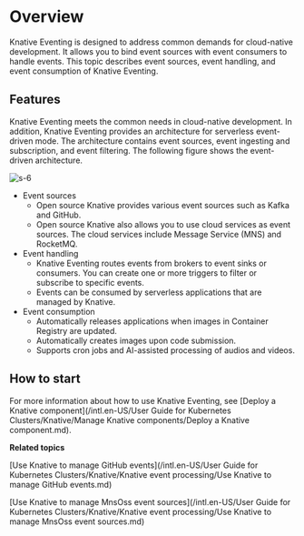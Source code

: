 # Overview

Knative Eventing is designed to address common demands for cloud-native development. It allows you to bind event sources with event consumers to handle events. This topic describes event sources, event handling, and event consumption of Knative Eventing.

## Features

Knative Eventing meets the common needs in cloud-native development. In addition, Knative Eventing provides an architecture for serverless event-driven mode. The architecture contains event sources, event ingesting and subscription, and event filtering. The following figure shows the event-driven architecture.

![s-6](https://static-aliyun-doc.oss-accelerate.aliyuncs.com/assets/img/en-US/6432334161/p210865.png)

-   Event sources
    -   Open source Knative provides various event sources such as Kafka and GitHub.
    -   Open source Knative also allows you to use cloud services as event sources. The cloud services include Message Service \(MNS\) and RocketMQ.
-   Event handling
    -   Knative Eventing routes events from brokers to event sinks or consumers. You can create one or more triggers to filter or subscribe to specific events.
    -   Events can be consumed by serverless applications that are managed by Knative.
-   Event consumption
    -   Automatically releases applications when images in Container Registry are updated.
    -   Automatically creates images upon code submission.
    -   Supports cron jobs and AI-assisted processing of audios and videos.

## How to start

For more information about how to use Knative Eventing, see [Deploy a Knative component](/intl.en-US/User Guide for Kubernetes Clusters/Knative/Manage Knative components/Deploy a Knative component.md).

**Related topics**  


[Use Knative to manage GitHub events](/intl.en-US/User Guide for Kubernetes Clusters/Knative/Knative event processing/Use Knative to manage GitHub events.md)

[Use Knative to manage MnsOss event sources](/intl.en-US/User Guide for Kubernetes Clusters/Knative/Knative event processing/Use Knative to manage MnsOss event sources.md)

